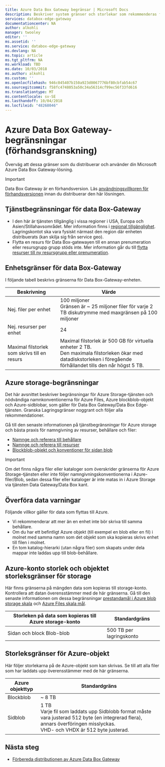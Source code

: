 ```yaml
---
title: Azure Data Box Gateway begränsar | Microsoft Docs
description: Beskriver system gränser och storlekar som rekommenderas för Microsoft Azure Data Box-Gateway.
services: databox-edge-gateway
documentationcenter: NA
author: alkohli
manager: twooley
editor: ''
ms.assetid: ''
ms.service: databox-edge-gateway
ms.devlang: NA
ms.topic: article
ms.tgt_pltfrm: NA
ms.workload: TBD
ms.date: 10/03/2018
ms.author: alkohli
ms.custom: ''
ms.openlocfilehash: 946c045407b150a923d0067776bf80cbfab54c67
ms.sourcegitcommit: f58fc4748053a50c34a56314cf99ec56f33fd616
ms.translationtype: MT
ms.contentlocale: sv-SE
ms.lasthandoff: 10/04/2018
ms.locfileid: "48268046"
---
```

# <a name="azure-data-box-gateway-limits-preview"></a>Azure Data Box Gateway-begränsningar (förhandsgranskning)


Överväg att dessa gränser som du distribuerar och använder din Microsoft Azure Data Box Gateway-lösning. 

> [!IMPORTANT] 
> Data Box Gateway är en förhandsversion. Läs [användningsvillkoren för förhandsversionen](https://azure.microsoft.com/support/legal/preview-supplemental-terms/) innan du distribuerar den här lösningen. 


## <a name="data-box-gateway-service-limits"></a>Tjänstbegränsningar för data Box-Gateway

- I den här är tjänsten tillgänglig i vissa regioner i USA, Europa och Asien/Stillahavsområdet. Mer information finns i [regional tillgänglighet](#data-box-gateway-overview#region-availability). Lagringskontot ska vara fysiskt närmast den region där enheten distribuerats (kan skilja sig från service geo).
- Flytta en resurs för Data Box-gatewayen till en annan prenumeration eller resursgrupp grupp stöds inte. Mer information går du till [flytta resurser till ny resursgrupp eller prenumeration](https://docs.microsoft.com/azure/azure-resource-manager/resource-group-move-resources).

## <a name="data-box-gateway-device-limits"></a>Enhetsgränser för data Box-Gateway

I följande tabell beskrivs gränserna för Data Box-Gateway-enheten.

| Beskrivning | Värde |
|---|---|
|Nej. filer per enhet |100 miljoner <br> Gränsen är ~ 25 miljoner filer för varje 2 TB diskutrymme med maxgränsen på 100 miljoner |
|Nej. resurser per enhet |24 |
|Maximal filstorlek som skrivs till en resurs|Maximal filstorlek är 500 GB för virtuella enheter 2 TB. <br> Den maximala filstorleken ökar med datadiskstorleken i föregående förhållandet tills den når högst 5 TB. |

## <a name="azure-storage-limits"></a>Azure storage-begränsningar

Det här avsnittet beskriver begränsningar för Azure Storage-tjänsten och nödvändiga namnkonventionerna för Azure Files, Azure blockblob-objekt och Azure-sidblobar, som gäller för Data Box Gateway/Data Box Edge-tjänsten. Granska Lagringsgränser noggrant och följer alla rekommendationer.

Gå till den senaste informationen på tjänstbegränsningar för Azure storage och bästa praxis för namngivning av resurser, behållare och filer:

- [Namnge och referera till behållare](https://docs.microsoft.com/rest/api/storageservices/naming-and-referencing-containers--blobs--and-metadata)
- [Namnge och referera till resurser](https://docs.microsoft.com/rest/api/storageservices/naming-and-referencing-shares--directories--files--and-metadata)
- [Blockblob-objekt och konventioner för sidan blob](https://docs.microsoft.com/rest/api/storageservices/understanding-block-blobs--append-blobs--and-page-blobs)

> [!IMPORTANT]
> Om det finns några filer eller kataloger som överskrider gränserna för Azure Storage-tjänsten eller inte följer namngivningskonventionerna i Azure-filer/Blob, sedan dessa filer eller kataloger är inte matas in i Azure Storage via tjänsten Data Gateway/Data Box kant.

## <a name="data-upload-caveats"></a>Överföra data varningar

Följande villkor gäller för data som flyttas till Azure.

- Vi rekommenderar att mer än en enhet inte bör skriva till samma behållare.
- Om du har ett befintligt Azure objekt (till exempel en blob eller en fil) i molnet med samma namn som det objekt som ska kopieras skrivs enhet till filen i molnet. 
- En tom katalog-hierarki (utan några filer) som skapats under dela mappar inte laddas upp till blob-behållare.


## <a name="azure-storage-account-size-and-object-size-limits"></a>Azure-konto storlek och objektet storleksgränser för storage

Här finns gränserna på mängden data som kopieras till storage-konto. Kontrollera att datan överensstämmer med de här gränserna. Gå till den senaste informationen om dessa begränsningar [prestandamål i Azure blob storage skala](https://docs.microsoft.com/azure/storage/common/storage-scalability-targets#azure-blob-storage-scale-targets) och [Azure Files skala mål](https://docs.microsoft.com/azure/storage/common/storage-scalability-targets#azure-files-scale-targets).

| Storleken på data som kopieras till Azure storage-konto                      | Standardgräns          |
|---------------------------------------------------------------------|------------------------|
| Sidan och block Blob-blob                                            | 500 TB per lagringskonto|


## <a name="azure-object-size-limits"></a>Storleksgränser för Azure-objekt

Här följer storlekarna på de Azure-objekt som kan skrivas. Se till att alla filer som har laddats upp överensstämmer med de här gränserna.

| Azure objekttyp | Standardgräns                                             |
|-------------------|-----------------------------------------------------------|
| Blockblob        | ~ 8 TB                                                 |
| Sidblob         | 1 TB <br> Varje fil som laddats upp Sidblobb format måste vara justerad 512 byte (en integrerad flera), annars överföringen misslyckas. <br> VHD- och VHDX är 512 byte justerad. |


## <a name="next-steps"></a>Nästa steg

- [Förbereda distributionen av Azure Data Box Gateway](data-box-gateway-deploy-prep.md)
